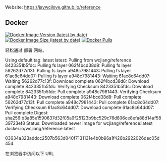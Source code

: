 Website: https://jaywcjlove.github.io/reference

## Docker

[![Docker Image Version (latest by date)](https://img.shields.io/docker/v/wcjiang/reference)](https://hub.docker.com/r/wcjiang/reference) [![Docker Image Size (latest by date)](https://img.shields.io/docker/image-size/wcjiang/reference)](https://hub.docker.com/r/wcjiang/reference) [![Docker Pulls](https://img.shields.io/docker/pulls/wcjiang/reference)](https://hub.docker.com/r/wcjiang/reference)

轻松通过  部署  网站。

Using default tag: latest
latest: Pulling from wcjiang/reference
8423351b5fdc: Pulling fs layer
062f4bcd38d8: Pulling fs layer
56262d77c13f: Pulling fs layer
a948c7981443: Pulling fs layer
61ac8c64dd07: Pulling fs layer
a948c7981443: Waiting
61ac8c64dd07: Waiting
56262d77c13f: Download complete
062f4bcd38d8: Download complete
8423351b5fdc: Verifying Checksum
8423351b5fdc: Download complete
8423351b5fdc: Pull complete
a948c7981443: Verifying Checksum
a948c7981443: Download complete
062f4bcd38d8: Pull complete
56262d77c13f: Pull complete
a948c7981443: Pull complete
61ac8c64dd07: Verifying Checksum
61ac8c64dd07: Download complete
61ac8c64dd07: Pull complete
Digest: sha256:b3a85e1590637d32f05a9f25123b9bc529c76d806ce8efa88d14af5839723ef8
Status: Downloaded newer image for wcjiang/reference:latest
docker.io/wcjiang/reference:latest

03634a323addcc2507b563d040f7131131e4b0b96a1f426b2922026dec05d454

在浏览器中访问以下 URL


